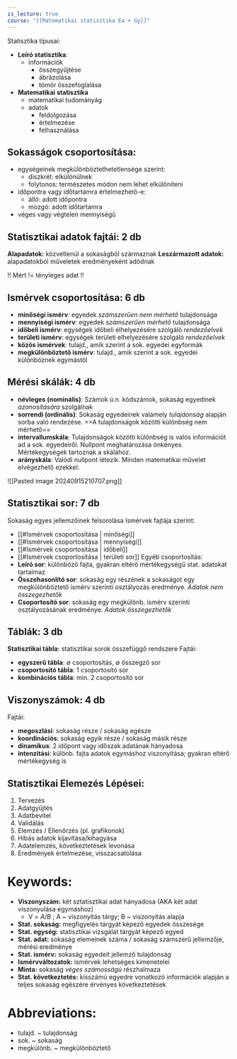 ```yaml
---
is_lecture: true
course: "[[Matematikai statisztika Ea + Gy]]"
---
```

Statisztika típusai:
- **Leíró statisztika**: 
	- információk
		- összegyűjtése
		- ábrázolása
		- tömör összefoglalása
- **Matematikai statisztika**
	- matematikai tudományág
	- adatok
		- feldolgozása
		- értelmezése
		- felhasználása

## Sokasságok csoportosítása:
- egységeinek megkülönböztethetetlensége szerint:
	- diszkrét: elkülönülnek
	- folytonos: természetes módon nem lehet elkülöníteni
- időpontra vagy időtartamra értelmezhető-e:
	- álló: adott időpontra
	- mozgó: adott időtartamra
- véges vagy végtelen mennyiségű

## Statisztikai adatok fajtái: 2 db
**Alapadatok:** közvetlenül a sokaságból származnak
**Leszármazott adatok:** alapadatokból műveletek eredményeként adódnak

!! Mért != tényleges adat !!
## Ismérvek csoportosítása: 6 db
- **minőségi ismérv**: egyedek *számszerűen nem mérhető* tulajdonsága
- **mennyiségi ismérv**: egyedek *számszerűen mérhető* tulajdonsága
- **időbeli ismérv**: egységek időbeli elhelyezésére szolgáló *rendezőelvek*
- **területi ismérv**: egységek területi elhelyezésére szolgáló *rendezőelvek*
- **közös ismérvek**: tulajd., amik szerint a sok. egyedei egyformák
- **megkülönböztető ismérv**: tulajd., amik szerint a sok. egyedei különböznek egymástól

## Mérési skálák: 4 db
- **névleges (nominális)**: Számok ú.n. kódszámok, sokaság egyedinek *azonosítására* szolgálnak
- **sorrendi (ordinális)**: Sokaság egyedeinek valamely *tulajdonság* alapján sorba való rendezése. ==A tulajdonságok közötti különbség nem mérhető==
- **intervallumskála**: Tulajdonságok közötti különbség is valós információt ad a sok. egyedeiről. Nullpont meghatározása önkényes. Mértékegységek tartoznak a skálához.
- **arányskála**: Valódi nullpont létezik. Minden matematikai művelet elvégezhető ezekkel.

![[Pasted image 20240915210707.png]]

## Statisztikai sor: 7 db
Sokaság egyes jellemzőinek felsorolása
Ismérvek fajtája szerint: 
- [[#Ismérvek csoportosítása | minőségi]]
- [[#Ismérvek csoportosítása | mennyiségi]]
- [[#Ismérvek csoportosítása | időbeli]]
- [[#Ismérvek csoportosítása | területi sor]]
Egyéb csoportosítás:
- **Leíró sor**: különböző fajta, gyakran eltérő mértékegységű stat. adatokat tartalmaz
- **Összehasonlító sor**: sokaság egy részének a sokaságot egy megkülönböztető ismérv szerinti osztályozás eredménye. *Adatok nem összegezhetők*
- **Csoportosító sor**: sokaság egy megkülönb. ismérv szerinti osztályozásának eredménye. *Adatok összegezhetők*

## Táblák: 3 db
**Statisztikai tábla:** statisztikai sorok összefüggő rendszere
Fajtái:
- **egyszerű tábla**: $\emptyset$ csoportosítás, $\emptyset$ összegző sor
- **csoportosító tábla**: 1 csoportosító sor
- **kombinációs tábla**: min. 2 csoportosító sor

## Viszonyszámok: 4 db
Fajtái:
- **megoszlási**: sokaság része / sokaság egésze
- **koordinációs**: sokaság egyik része / sokaság másik része
- **dinamikus**: 2 időpont vagy időszak adatának hányadosa
- **intenzitási**: különb. fajta adatok egymáshoz viszonyítása; gyakran eltérő mértékegység is

## Statisztikai Elemezés Lépései:
1. Tervezés
2. Adatgyűjtés
3. Adatbevitel
4. Validálás
5. Elemzés / Ellenőrzés (pl. grafikonok)
6. Hibás adatok kijavítása/kihagyása
7. Adatelemzés, következtetések levonása
8. Eredmények értelmezése, visszacsatolása
# Keywords:
- **Viszonyszám:** két sztatisztikai adat hányadosa (AKA két adat viszonyulása egymáshoz)
	- V = $A/B$ ; A ~ viszonyítás tárgy; B ~ viszonyítás alapja
- **Stat. sokaság:** megfigyelés tárgyát képező egyedek összesége
- **Stat. egység:** statisztikai vizsgálat tárgyát képező egyed
- **Stat. adat:** sokaság elemeinek száma / sokaság számszerű jellemzője, mérési eredménye
- **Stat. ismérv:** sokaság egyedeit jellemző tulajdonság
- **Ismérvváltozatok:** ismérvek lehetséges kimenetelei 
- **Minta:** sokaság *véges számosságú* részhalmaza
- **Stat. következtetés:** kisszámú egyedre vonatkozó információk alapján a teljes sokaság egészére érvényes következtetések

# Abbreviations:
- tulajd. ~ tulajdonság
- sok.    ~ sokaság
- megkülönb. ~ megkülönböztető